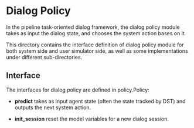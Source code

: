 # Dialog Policy

In the pipeline task-oriented dialog framework, the dialog policy module
takes as input the dialog state, and chooses the system action bases on
it.

This directory contains the interface definition of dialog policy
module for both system side and user simulator side, as well as some
implementations under different sub-directories.

## Interface

The interfaces for dialog policy are defined in policy.Policy:

- **predict** takes as input agent state (often the state tracked by DST)
and outputs the next system action.

- **init_session** reset the model variables for a new dialog session.

